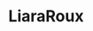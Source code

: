 ---
title: LiaraRoux
crosslinks:
- all
- HairyArmpits
- dirtysmall
- CoffeeGoneWild
- OnOff
- titstouchingtits
- RugsOnly
- Skincare_Addiction
- RealGirls
---